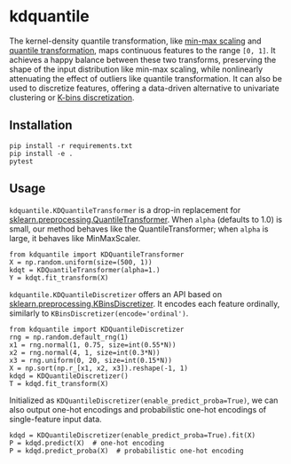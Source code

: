 # kdquantile

The kernel-density quantile transformation, like [min-max scaling](https://scikit-learn.org/stable/modules/generated/sklearn.preprocessing.MinMaxScaler.html) and [quantile transformation](https://scikit-learn.org/stable/modules/generated/sklearn.preprocessing.QuantileTransformer.html), maps continuous features to the range `[0, 1]`. 
It achieves a happy balance between these two transforms, preserving the shape of the input distribution like min-max scaling, while nonlinearly attenuating the effect of outliers like quantile transformation.
It can also be used to discretize features, offering a data-driven alternative to univariate clustering or [K-bins discretization](https://scikit-learn.org/stable/modules/preprocessing.html#preprocessing-discretization).

## Installation 

```
pip install -r requirements.txt
pip install -e .
pytest
```

## Usage

`kdquantile.KDQuantileTransformer` is a drop-in replacement for [sklearn.preprocessing.QuantileTransformer](https://scikit-learn.org/stable/modules/generated/sklearn.preprocessing.QuantileTransformer.html). When `alpha` (defaults to 1.0) is small, our method behaves like the QuantileTransformer; when `alpha` is large, it behaves like MinMaxScaler.

```
from kdquantile import KDQuantileTransformer
X = np.random.uniform(size=(500, 1))
kdqt = KDQuantileTransformer(alpha=1.)
Y = kdqt.fit_transform(X)
```

`kdquantile.KDQuantileDiscretizer` offers an API based on [sklearn.preprocessing.KBinsDiscretizer](https://scikit-learn.org/stable/modules/generated/sklearn.preprocessing.KBinsDiscretizer.html). It encodes each feature ordinally, similarly to `KBinsDiscretizer(encode='ordinal')`. 

```
from kdquantile import KDQuantileDiscretizer
rng = np.random.default_rng(1)
x1 = rng.normal(1, 0.75, size=int(0.55*N))
x2 = rng.normal(4, 1, size=int(0.3*N))
x3 = rng.uniform(0, 20, size=int(0.15*N))
X = np.sort(np.r_[x1, x2, x3]).reshape(-1, 1)
kdqd = KDQuantileDiscretizer()
T = kdqd.fit_transform(X)
```

Initialized as `KDQuantileDiscretizer(enable_predict_proba=True)`, we can also output one-hot encodings and probabilistic one-hot encodings of single-feature input data.

```
kdqd = KDQuantileDiscretizer(enable_predict_proba=True).fit(X)
P = kdqd.predict(X)  # one-hot encoding
P = kdqd.predict_proba(X)  # probabilistic one-hot encoding
```
